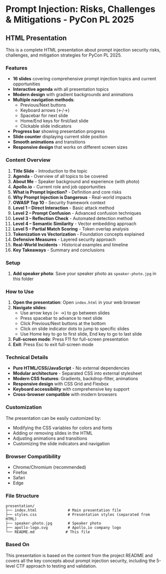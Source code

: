 # Prompt Injection: Risks, Challenges & Mitigations - PyCon PL 2025

## HTML Presentation

This is a complete HTML presentation about prompt injection security risks, challenges, and mitigation strategies for PyCon PL 2025.

### Features

- **16 slides** covering comprehensive prompt injection topics and current opportunities
- **Interactive agenda** with all presentation topics
- **Modern design** with gradient backgrounds and animations
- **Multiple navigation methods**:
  - Previous/Next buttons
  - Keyboard arrows (←/→)
  - Spacebar for next slide
  - Home/End keys for first/last slide
  - Clickable slide indicators
- **Progress bar** showing presentation progress
- **Slide counter** displaying current slide position
- **Smooth animations** and transitions
- **Responsive design** that works on different screen sizes

### Content Overview

1. **Title Slide** - Introduction to the topic
2. **Agenda** - Overview of all topics to be covered
3. **About Me** - Speaker background and experience (with photo)
4. **Apollo.io** - Current role and job opportunities
5. **What is Prompt Injection?** - Definition and core risks
6. **Why Prompt Injection is Dangerous** - Real-world impacts
7. **OWASP Top 10** - Security framework context
8. **Level 1 – Direct Interaction** - Basic attack method
9. **Level 2 – Prompt Confusion** - Advanced confusion techniques
10. **Level 3 – Reflection Check** - Automated detection method
11. **Level 4 – Semantic Similarity** - Vector embedding approach
12. **Level 5 – Partial Match Scoring** - Token overlap analysis
13. **Tokenization vs Vectorization** - Foundation concepts explained
14. **Defensive Measures** - Layered security approach
15. **Real-World Incidents** - Historical examples and timeline
16. **Key Takeaways** - Summary and conclusions

### Setup

1. **Add speaker photo**: Save your speaker photo as `speaker-photo.jpg` in this folder

### How to Use

1. **Open the presentation**: Open `index.html` in your web browser
2. **Navigate slides**:
   - Use arrow keys (← →) to go between slides
   - Press spacebar to advance to next slide
   - Click Previous/Next buttons at the bottom
   - Click on slide indicator dots to jump to specific slides
   - Use Home key to go to first slide, End key to go to last slide
3. **Full-screen mode**: Press F11 for full-screen presentation
4. **Exit**: Press Esc to exit full-screen mode

### Technical Details

- **Pure HTML/CSS/JavaScript** - No external dependencies
- **Modular architecture** - Separated CSS into external stylesheet
- **Modern CSS features**: Gradients, backdrop-filter, animations
- **Responsive design** with CSS Grid and Flexbox
- **Keyboard accessibility** with comprehensive key support
- **Cross-browser compatible** with modern browsers

### Customization

The presentation can be easily customized by:
- Modifying the CSS variables for colors and fonts
- Adding or removing slides in the HTML
- Adjusting animations and transitions
- Customizing the slide indicators and navigation

### Browser Compatibility

- Chrome/Chromium (recommended)
- Firefox
- Safari
- Edge

### File Structure

```
presentation/
├── index.html              # Main presentation file
├── styles.css              # Presentation styles (separated from HTML)
├── speaker-photo.jpg       # Speaker photo
├── apollo-logo.svg         # Apollo.io company logo
└── README.md              # This file
```

### Based On

This presentation is based on the content from the project README and covers all the key concepts about prompt injection security, including the 5-level CTF approach to testing and validation. 